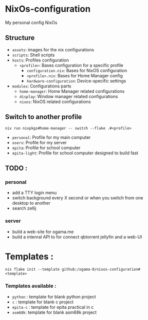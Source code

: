 # NixOs-configuration
My personal config NixOs


## Structure
- `assets`: images for the nix configurations
- `scripts`: Shell scripts
- `hosts`: Profiles configuration
  - `<profile>`: Bases configuration for a specific profile
    - `configuration.nix`: Bases for NixOS configuration
    - `<profile>.nix`: Bases for Home Manager config
    - `hardware-configuration`: Device-specific settings 
- `modules`: Configurations parts
	- `home-manager`: Home Manager related configurations
    - `display`: Window manager related configurations
	- `nixos`: NixOS related configurations

## Switch to another profile
```
nix run nixpkgs#home-manager -- switch --flake .#<profile>
```

- `personal`: Profile for my main computer
- `oserv`: Profile for my server
- `epita`: Profile for school computer
- `epita-light`: Profile for school computer designed to build fast

## TODO :

### personal
- add a TTY login menu
- switch background every X second or when you switch from one desktop to another
- search zellij 

### server
- build a web-site for ogama.me
- build a intenral API to for connect qbtorrent jellyfin and a web-UI

# Templates : 
```
nix flake init --template github:/ogama-0/nixos-configuration#<template>
```
### Templates available :
- ``python`` : template for blank python project
- ``c`` : template for blank c project
- ``epita-c`` : template for epita practical in c
- ``asm68k``: template for blank asm68k project
